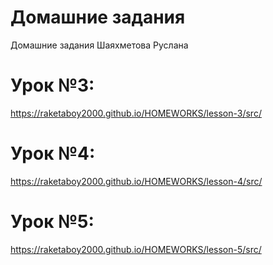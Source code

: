 # Домашние задания 

  Домашние задания Шаяхметова Руслана
  
  # Урок №3:
  https://raketaboy2000.github.io/HOMEWORKS/lesson-3/src/
  # Урок №4:
  https://raketaboy2000.github.io/HOMEWORKS/lesson-4/src/
  # Урок №5:
  https://raketaboy2000.github.io/HOMEWORKS/lesson-5/src/
